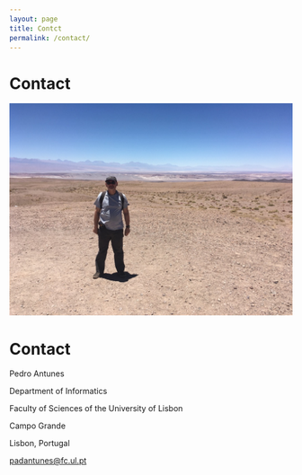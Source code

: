 ```yaml
---
layout: page
title: Contct
permalink: /contact/
---
```


# Contact

![photo](/assets/img/atacama.jpg "Title")

# Contact

Pedro Antunes

Department of Informatics

Faculty of Sciences of the University of Lisbon

Campo Grande

Lisbon, Portugal

padantunes@fc.ul.pt
